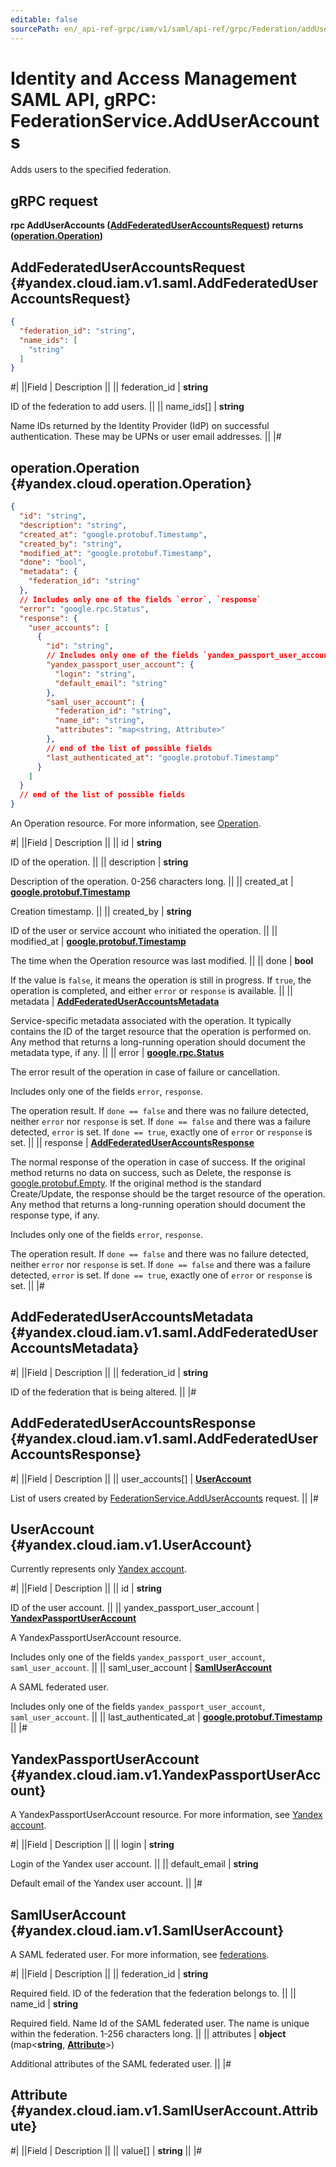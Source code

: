 ```yaml
---
editable: false
sourcePath: en/_api-ref-grpc/iam/v1/saml/api-ref/grpc/Federation/addUserAccounts.md
---
```


# Identity and Access Management SAML API, gRPC: FederationService.AddUserAccounts

Adds users to the specified federation.

## gRPC request

**rpc AddUserAccounts ([AddFederatedUserAccountsRequest](#yandex.cloud.iam.v1.saml.AddFederatedUserAccountsRequest)) returns ([operation.Operation](#yandex.cloud.operation.Operation))**

## AddFederatedUserAccountsRequest {#yandex.cloud.iam.v1.saml.AddFederatedUserAccountsRequest}

```json
{
  "federation_id": "string",
  "name_ids": [
    "string"
  ]
}
```

#|
||Field | Description ||
|| federation_id | **string**

ID of the federation to add users. ||
|| name_ids[] | **string**

Name IDs returned by the Identity Provider (IdP) on successful authentication.
These may be UPNs or user email addresses. ||
|#

## operation.Operation {#yandex.cloud.operation.Operation}

```json
{
  "id": "string",
  "description": "string",
  "created_at": "google.protobuf.Timestamp",
  "created_by": "string",
  "modified_at": "google.protobuf.Timestamp",
  "done": "bool",
  "metadata": {
    "federation_id": "string"
  },
  // Includes only one of the fields `error`, `response`
  "error": "google.rpc.Status",
  "response": {
    "user_accounts": [
      {
        "id": "string",
        // Includes only one of the fields `yandex_passport_user_account`, `saml_user_account`
        "yandex_passport_user_account": {
          "login": "string",
          "default_email": "string"
        },
        "saml_user_account": {
          "federation_id": "string",
          "name_id": "string",
          "attributes": "map<string, Attribute>"
        },
        // end of the list of possible fields
        "last_authenticated_at": "google.protobuf.Timestamp"
      }
    ]
  }
  // end of the list of possible fields
}
```

An Operation resource. For more information, see [Operation](/docs/api-design-guide/concepts/operation).

#|
||Field | Description ||
|| id | **string**

ID of the operation. ||
|| description | **string**

Description of the operation. 0-256 characters long. ||
|| created_at | **[google.protobuf.Timestamp](https://developers.google.com/protocol-buffers/docs/reference/google.protobuf#timestamp)**

Creation timestamp. ||
|| created_by | **string**

ID of the user or service account who initiated the operation. ||
|| modified_at | **[google.protobuf.Timestamp](https://developers.google.com/protocol-buffers/docs/reference/google.protobuf#timestamp)**

The time when the Operation resource was last modified. ||
|| done | **bool**

If the value is `false`, it means the operation is still in progress.
If `true`, the operation is completed, and either `error` or `response` is available. ||
|| metadata | **[AddFederatedUserAccountsMetadata](#yandex.cloud.iam.v1.saml.AddFederatedUserAccountsMetadata)**

Service-specific metadata associated with the operation.
It typically contains the ID of the target resource that the operation is performed on.
Any method that returns a long-running operation should document the metadata type, if any. ||
|| error | **[google.rpc.Status](https://cloud.google.com/tasks/docs/reference/rpc/google.rpc#status)**

The error result of the operation in case of failure or cancellation.

Includes only one of the fields `error`, `response`.

The operation result.
If `done == false` and there was no failure detected, neither `error` nor `response` is set.
If `done == false` and there was a failure detected, `error` is set.
If `done == true`, exactly one of `error` or `response` is set. ||
|| response | **[AddFederatedUserAccountsResponse](#yandex.cloud.iam.v1.saml.AddFederatedUserAccountsResponse)**

The normal response of the operation in case of success.
If the original method returns no data on success, such as Delete,
the response is [google.protobuf.Empty](https://developers.google.com/protocol-buffers/docs/reference/google.protobuf#google.protobuf.Empty).
If the original method is the standard Create/Update,
the response should be the target resource of the operation.
Any method that returns a long-running operation should document the response type, if any.

Includes only one of the fields `error`, `response`.

The operation result.
If `done == false` and there was no failure detected, neither `error` nor `response` is set.
If `done == false` and there was a failure detected, `error` is set.
If `done == true`, exactly one of `error` or `response` is set. ||
|#

## AddFederatedUserAccountsMetadata {#yandex.cloud.iam.v1.saml.AddFederatedUserAccountsMetadata}

#|
||Field | Description ||
|| federation_id | **string**

ID of the federation that is being altered. ||
|#

## AddFederatedUserAccountsResponse {#yandex.cloud.iam.v1.saml.AddFederatedUserAccountsResponse}

#|
||Field | Description ||
|| user_accounts[] | **[UserAccount](#yandex.cloud.iam.v1.UserAccount)**

List of users created by [FederationService.AddUserAccounts](#AddUserAccounts) request. ||
|#

## UserAccount {#yandex.cloud.iam.v1.UserAccount}

Currently represents only [Yandex account](/docs/iam/concepts/users/accounts#passport).

#|
||Field | Description ||
|| id | **string**

ID of the user account. ||
|| yandex_passport_user_account | **[YandexPassportUserAccount](#yandex.cloud.iam.v1.YandexPassportUserAccount)**

A YandexPassportUserAccount resource.

Includes only one of the fields `yandex_passport_user_account`, `saml_user_account`. ||
|| saml_user_account | **[SamlUserAccount](#yandex.cloud.iam.v1.SamlUserAccount)**

A SAML federated user.

Includes only one of the fields `yandex_passport_user_account`, `saml_user_account`. ||
|| last_authenticated_at | **[google.protobuf.Timestamp](https://developers.google.com/protocol-buffers/docs/reference/google.protobuf#timestamp)** ||
|#

## YandexPassportUserAccount {#yandex.cloud.iam.v1.YandexPassportUserAccount}

A YandexPassportUserAccount resource.
For more information, see [Yandex account](/docs/iam/concepts/users/accounts#passport).

#|
||Field | Description ||
|| login | **string**

Login of the Yandex user account. ||
|| default_email | **string**

Default email of the Yandex user account. ||
|#

## SamlUserAccount {#yandex.cloud.iam.v1.SamlUserAccount}

A SAML federated user.
For more information, see [federations](/docs/iam/concepts/federations).

#|
||Field | Description ||
|| federation_id | **string**

Required field. ID of the federation that the federation belongs to. ||
|| name_id | **string**

Required field. Name Id of the SAML federated user.
The name is unique within the federation. 1-256 characters long. ||
|| attributes | **object** (map<**string**, **[Attribute](#yandex.cloud.iam.v1.SamlUserAccount.Attribute)**>)

Additional attributes of the SAML federated user. ||
|#

## Attribute {#yandex.cloud.iam.v1.SamlUserAccount.Attribute}

#|
||Field | Description ||
|| value[] | **string** ||
|#